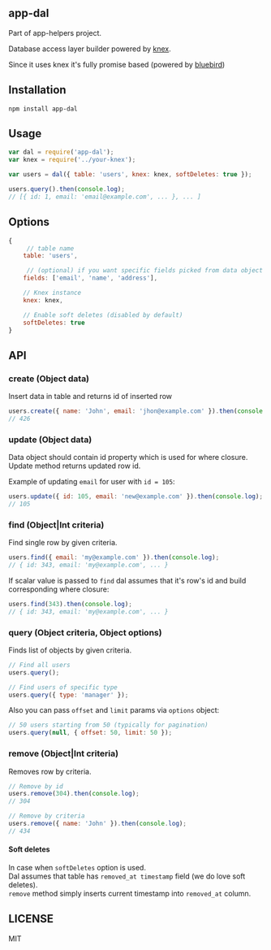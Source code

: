 ## app-dal

Part of app-helpers project.

Database access layer builder powered by [knex](http://knexjs.org/).

Since it uses knex it's fully promise based (powered by [bluebird](https://github.com/petkaantonov/bluebird))

## Installation

```
npm install app-dal
```

## Usage

```javascript
var dal = require('app-dal');
var knex = require('../your-knex');

var users = dal({ table: 'users', knex: knex, softDeletes: true });

users.query().then(console.log);
// [{ id: 1, email: 'email@example.com', ... }, ... ]
```

## Options

```javascript
{
	 // table name
	table: 'users',

	 // (optional) if you want specific fields picked from data object for create and update,
	fields: ['email', 'name', 'address'],

	// Knex instance
	knex: knex,

	// Enable soft deletes (disabled by default)
	softDeletes: true
}
```

## API

### create (Object data)

Insert data in table and returns id of inserted row

```javascript
users.create({ name: 'John', email: 'jhon@example.com' }).then(console.log);
// 426
```

### update (Object data)

Data object should contain id property which is used for where closure.   
Update method returns updated row id.

Example of updating `email` for user with `id = 105`:

```javascript
users.update({ id: 105, email: 'new@example.com' }).then(console.log);
// 105
```

### find (Object|Int criteria)

Find single row by given criteria.

```javascript
users.find({ email: 'my@example.com' }).then(console.log);
// { id: 343, email: 'my@example.com', ... }
```

If scalar value is passed to `find` dal assumes that it's row's id and build corresponding where closure:

```javascript
users.find(343).then(console.log);
// { id: 343, email: 'my@example.com', ... }
```

### query (Object criteria, Object options)

Finds list of objects by given criteria.

```javascript
// Find all users
users.query();

// Find users of specific type
users.query({ type: 'manager' });
```

Also you can pass `offset` and `limit` params via `options` object:

```javascript
// 50 users starting from 50 (typically for pagination)
users.query(null, { offset: 50, limit: 50 });
```

### remove (Object|Int criteria)

Removes row by criteria.

```javascript
// Remove by id
users.remove(304).then(console.log);
// 304

// Remove by criteria
users.remove({ name: 'John' }).then(console.log);
// 434
```

#### Soft deletes

In case when `softDeletes` option is used.   
Dal assumes that table has `removed_at timestamp` field (we do love soft deletes).   
`remove` method simply inserts current timestamp into `removed_at` column.

## LICENSE
MIT

